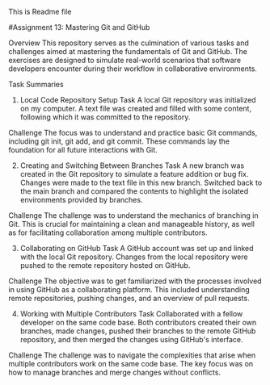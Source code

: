 This is Readme file


#Assignment 13: Mastering Git and GitHub

Overview
This repository serves as the culmination of various tasks and challenges aimed at mastering the fundamentals of Git and GitHub. The exercises are designed to simulate real-world scenarios that software developers encounter during their workflow in collaborative environments.

Task Summaries
1. Local Code Repository Setup
Task
A local Git repository was initialized on my computer. A text file was created and filled with some content, following which it was committed to the repository.

Challenge
The focus was to understand and practice basic Git commands, including git init, git add, and git commit. These commands lay the foundation for all future interactions with Git.

2. Creating and Switching Between Branches
Task
A new branch was created in the Git repository to simulate a feature addition or bug fix. Changes were made to the text file in this new branch. Switched back to the main branch and compared the contents to highlight the isolated environments provided by branches.

Challenge
The challenge was to understand the mechanics of branching in Git. This is crucial for maintaining a clean and manageable history, as well as for facilitating collaboration among multiple contributors.

3. Collaborating on GitHub
Task
A GitHub account was set up and linked with the local Git repository. Changes from the local repository were pushed to the remote repository hosted on GitHub.

Challenge
The objective was to get familiarized with the processes involved in using GitHub as a collaborating platform. This included understanding remote repositories, pushing changes, and an overview of pull requests.

4. Working with Multiple Contributors
Task
Collaborated with a fellow developer on the same code base. Both contributors created their own branches, made changes, pushed their branches to the remote GitHub repository, and then merged the changes using GitHub's interface.

Challenge
The challenge was to navigate the complexities that arise when multiple contributors work on the same code base. The key focus was on how to manage branches and merge changes without conflicts.

